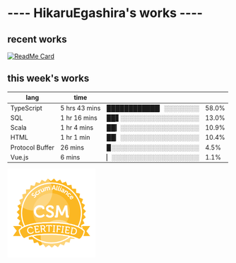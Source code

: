 # ---- HikaruEgashira's works ----

## recent works

[![ReadMe Card](https://github-readme-stats.vercel.app/api/pin/?username=twin-te&repo=twinte-front)](https://github.com/twin-te/twinte-front)

## this week's works

| lang            | time           |                       |        |
| --------------- | -------------- | --------------------- | ------ |
| TypeScript      | 5 hrs 43 mins  | ████████████▏░░░░░░░░ |  58.0% |
| SQL             | 1 hr 16 mins   | ██▋░░░░░░░░░░░░░░░░░░ |  13.0% |
| Scala           | 1 hr 4 mins    | ██▎░░░░░░░░░░░░░░░░░░ |  10.9% |
| HTML            | 1 hr 1 min     | ██▏░░░░░░░░░░░░░░░░░░ |  10.4% |
| Protocol Buffer | 26 mins        | ▉░░░░░░░░░░░░░░░░░░░░ |   4.5% |
| Vue.js          | 6 mins         | ▏░░░░░░░░░░░░░░░░░░░░ |   1.1% |

<img src="./image/seal-csm.png" alt="" data-canonical-src="./image/seal-csm.png" width="200" height="200" />
